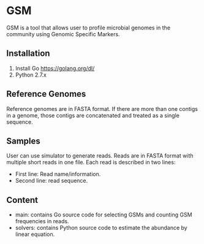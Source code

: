 # GSM
GSM is a tool that allows user to profile microbial genomes in the community using Genomic Specific Markers.


## Installation

1. Install Go https://golang.org/dl/
2. Python 2.7.x

## Reference Genomes

Reference genomes are in FASTA format. If there are more than one contigs in a genome, those contigs are concatenated and treated as a single sequence.

## Samples

User can use simulator to generate reads. Reads are in FASTA format with multiple short reads in one file. Each read is described in two lines: 
- First line: Read name/information.
- Second line: read sequence.

## Content

- main: contains Go source code for selecting GSMs and counting GSM frequencies in reads.
- solvers: contains Python source code to estimate the abundance by linear equation.


